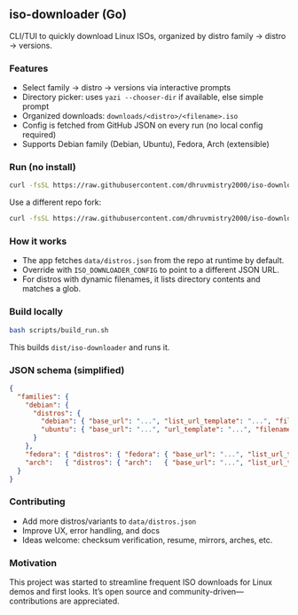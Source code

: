 ## iso-downloader (Go)

CLI/TUI to quickly download Linux ISOs, organized by distro family → distro → versions.

### Features

- Select family → distro → versions via interactive prompts
- Directory picker: uses `yazi --chooser-dir` if available, else simple prompt
- Organized downloads: `downloads/<distro>/<filename>.iso`
- Config is fetched from GitHub JSON on every run (no local config required)
- Supports Debian family (Debian, Ubuntu), Fedora, Arch (extensible)

### Run (no install)

```bash
curl -fsSL https://raw.githubusercontent.com/dhruvmistry2000/iso-downloader/refs/heads/main/start.sh | bash
```

Use a different repo fork:

```bash
curl -fsSL https://raw.githubusercontent.com/dhruvmistry2000/iso-downloader/refs/heads/main/start.sh | REPO=<owner>/<repo> bash
```

### How it works

- The app fetches `data/distros.json` from the repo at runtime by default.
- Override with `ISO_DOWNLOADER_CONFIG` to point to a different JSON URL.
- For distros with dynamic filenames, it lists directory contents and matches a glob.

### Build locally

```bash
bash scripts/build_run.sh
```

This builds `dist/iso-downloader` and runs it.

### JSON schema (simplified)

```json
{
  "families": {
    "debian": {
      "distros": {
        "debian": { "base_url": "...", "list_url_template": "...", "filename_glob": "...", "versions": ["..."] },
        "ubuntu": { "base_url": "...", "url_template": "...", "filename_template": "...", "versions": ["..."] }
      }
    },
    "fedora": { "distros": { "fedora": { "base_url": "...", "list_url_template": "...", "filename_glob": "...", "versions": ["..."] } } },
    "arch":   { "distros": { "arch":   { "base_url": "...", "list_url_template": "...", "filename_glob": "...", "versions": ["..."] } } }
  }
}
```

### Contributing

- Add more distros/variants to `data/distros.json`
- Improve UX, error handling, and docs
- Ideas welcome: checksum verification, resume, mirrors, arches, etc.

### Motivation

This project was started to streamline frequent ISO downloads for Linux demos and first looks. It’s open source and community-driven—contributions are appreciated.

